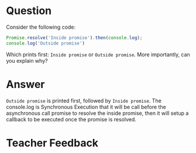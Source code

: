# Question
Consider the following code:

```js
Promise.resolve('Inside promise').then(console.log);
console.log('Outside promise')
```

Which prints first: `Inside promise` or `Outside promise`. More importantly, can you explain why?

# Answer
`Outside promise` is printed first, followed by `Inside promise`. The console.log is Synchronous Execution that it will be call before the asynchronous call promise to resolve the inside promise, then it will setup a callback to be executed once the promise is resolved.

# Teacher Feedback